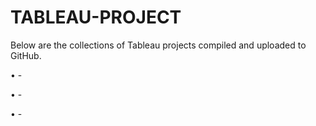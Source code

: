 # TABLEAU-PROJECT

Below are the collections of Tableau projects compiled and uploaded to GitHub.

• -

• -

• -

